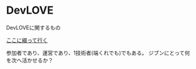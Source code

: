 DevLOVE
=======

DevLOVEに関するもの

[ここに綴って行く](https://github.com/kou-ishizaki/DevLOVE/wiki/ジブンで振り返るメモを綴って行きます
)

参加者であり、運営であり、1技術者(端くれでも)でもある。
ジブンにとって何を次へ活かせるか？
